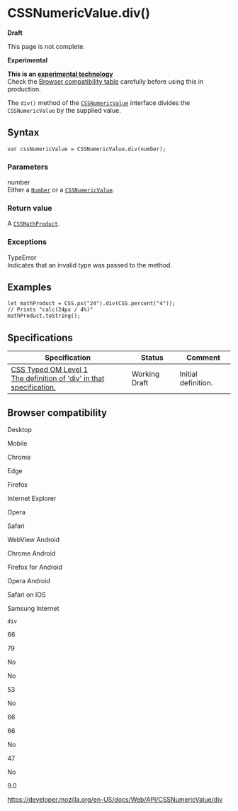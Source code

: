 # CSSNumericValue.div()

**Draft**

This page is not complete.

**Experimental**

**This is an [experimental technology](https://developer.mozilla.org/en-US/docs/MDN/Guidelines/Conventions_definitions#experimental)**  
Check the [Browser compatibility table](#browser_compatibility) carefully before using this in production.

The `div()` method of the [`CSSNumericValue`](../cssnumericvalue) interface divides the `CSSNumericValue` by the supplied value.

## Syntax

    var cssNumericValue = CSSNumericValue.div(number);

### Parameters

number  
Either a [`Number`](https://developer.mozilla.org/en-US/docs/Web/JavaScript/Reference/Global_Objects/Number) or a [`CSSNumericValue`](../cssnumericvalue).

### Return value

A [`CSSMathProduct`](../cssmathproduct).

### Exceptions

TypeError  
Indicates that an invalid type was passed to the method.

## Examples

    let mathProduct = CSS.px("24").div(CSS.percent("4"));
    // Prints "calc(24px / 4%)"
    mathProduct.toString();

## Specifications

<table><thead><tr class="header"><th>Specification</th><th>Status</th><th>Comment</th></tr></thead><tbody><tr class="odd"><td><a href="https://drafts.css-houdini.org/css-typed-om-1/#dom-cssnumericvalue-div">CSS Typed OM Level 1<br />
<span class="small">The definition of 'div' in that specification.</span></a></td><td><span class="spec-wd">Working Draft</span></td><td>Initial definition.</td></tr></tbody></table>

## Browser compatibility

Desktop

Mobile

Chrome

Edge

Firefox

Internet Explorer

Opera

Safari

WebView Android

Chrome Android

Firefox for Android

Opera Android

Safari on IOS

Samsung Internet

`div`

66

79

No

No

53

No

66

66

No

47

No

9.0

<a href="https://developer.mozilla.org/en-US/docs/Web/API/CSSNumericValue/div" class="_attribution-link">https://developer.mozilla.org/en-US/docs/Web/API/CSSNumericValue/div</a>
